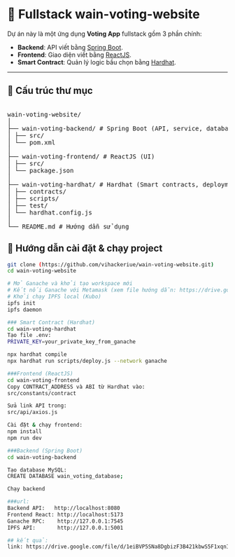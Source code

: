 ﻿# 🚀 Fullstack  wain-voting-website

Dự án này là một ứng dụng **Voting App** fullstack gồm 3 phần chính:

- **Backend**: API viết bằng [Spring Boot](https://spring.io/projects/spring-boot).
- **Frontend**: Giao diện viết bằng [ReactJS](https://reactjs.org/).
- **Smart Contract**: Quản lý logic bầu chọn bằng [Hardhat](https://hardhat.org/).

---

## 📂 Cấu trúc thư mục

<pre> 
wain-voting-website/
│
├── wain-voting-backend/ # Spring Boot (API, service, database)
│ ├── src/
│ └── pom.xml
│
├── wain-voting-frontend/ # ReactJS (UI)
│ ├── src/
│ └── package.json
│
├── wain-voting-hardhat/ # Hardhat (Smart contracts, deployment)
│ ├── contracts/
│ ├── scripts/
│ ├── test/
│ └── hardhat.config.js
│
└── README.md # Hướng dẫn sử dụng
</pre>

## 🚀 Hướng dẫn cài đặt & chạy project


```bash
git clone (https://github.com/vihackeriue/wain-voting-website.git)
cd wain-voting-website

# Mở Ganache và khởi tạo workspace mới
# Kết nối Ganache với Metamask (xem file hướng dẫn: https://drive.google.com/file/d/1N_ftutVAHPwr9ud7KZEn3KAYJ9-SaL1L/view?usp=sharing)
# Khởi chạy IPFS local (Kubo)
ipfs init
ipfs daemon

### Smart Contract (Hardhat)
cd wain-voting-hardhat
Tạo file .env:
PRIVATE_KEY=your_private_key_from_ganache

npx hardhat compile
npx hardhat run scripts/deploy.js --network ganache

###Frontend (ReactJS)
cd wain-voting-frontend
Copy CONTRACT_ADDRESS và ABI từ Hardhat vào:
src/constants/contract

Sửa link API trong:
src/api/axios.js

Cài đặt & chạy frontend:
npm install
npm run dev

###Backend (Spring Boot)
cd wain-voting-backend

Tạo database MySQL:
CREATE DATABASE wain_voting_database;

Chạy backend

###url:
Backend API:   http://localhost:8080
Frontend React: http://localhost:5173
Ganache RPC:    http://127.0.0.1:7545
IPFS API:       http://127.0.0.1:5001

## kết quả:
link: https://drive.google.com/file/d/1eiBVP5SNa8DgbizF3B421kbwS5F1xqnI/view?usp=sharing




